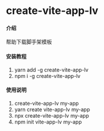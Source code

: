 # create-vite-app-lv

#### 介绍
帮助下载脚手架模板

#### 安装教程

1.  yarn add -g create-vite-app-lv
2.  npm i -g create-vite-app-lv

#### 使用说明

1. create-vite-app-lv my-app
2. yarn create vite-app-lv my-app
3. npx create-vite-app-lv my-app
4. npm init vite-app-lv my-app

